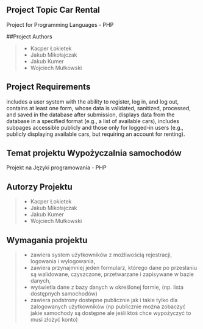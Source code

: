 ## Project Topic Car Rental
Project for Programming Languages - PHP

##Project Authors
> - Kacper Łokietek
> - Jakub Mikołajczak
> - Jakub Kumer
> - Wojciech Mułkowski
## Project Requirements
includes a user system with the ability to register, log in, and log out,
contains at least one form, whose data is validated, sanitized, processed, and saved in the database after submission,
displays data from the database in a specified format (e.g., a list of available cars),
includes subpages accessible publicly and those only for logged-in users (e.g., publicly displaying available cars, but requiring an account for renting).

## Temat projektu **Wypożyczalnia samochodów**
Projekt na Języki programowania - PHP
## Autorzy Projektu
> - Kacper Łokietek
> - Jakub Mikołajczak
> - Jakub Kumer
> - Wojciech Mułkowski
## Wymagania projektu
> - zawiera system użytkowników z możliwością rejestracji, logowania i wylogowania,
> - zawiera przynajmniej jeden formularz, którego dane po przesłaniu są walidowane, czyszczone, przetwarzane i zapisywane w bazie danych,
> - wyświetla dane z bazy danych w określonej formie, (np. lista dostępnych samochodów)
> - zawiera podstrony dostepne publicznie jak i takie tylko dla zalogowanych użytkowników (np publicznie można zobaczyć jakie samochody są dostępne ale jeśli ktoś chce wypożyczyć to musi złożyć konto)


